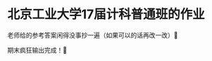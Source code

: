 # 北京工业大学17届计科普通班的作业

老师给的参考答案闲得没事抄一遍（如果可以的话再改一改）:information_desk_person:

期末疯狂输出完成！:hatching_chick:
